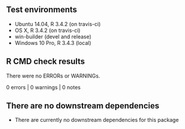 ## Test environments

* Ubuntu 14.04, R 3.4.2 (on travis-ci)
* OS X, R 3.4.2 (on travis-ci)
* win-builder (devel and release)
* Windows 10 Pro, R 3.4.3 (local)

## R CMD check results

There were no ERRORs or WARNINGs.

0 errors | 0 warnings | 0 notes

## There are no downstream dependencies

* There are currently no downstream dependencies for this package
  
